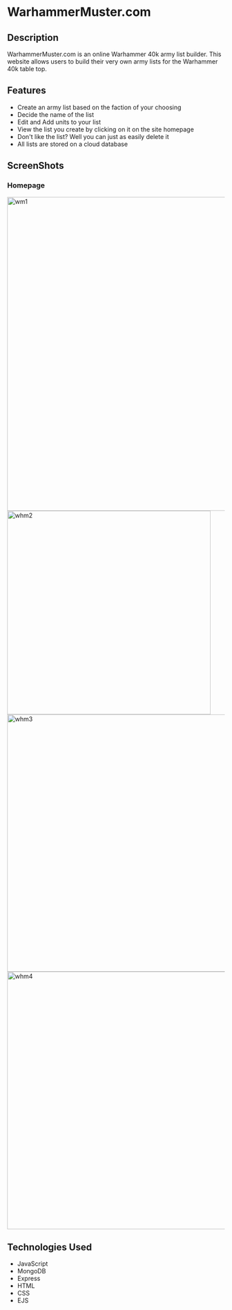 # WarhammerMuster.com
## Description
WarhammerMuster.com is an online Warhammer 40k army list builder. This website allows users to build their very own army lists for the Warhammer 40k table top. 
## Features
- Create an army list based on the faction of your choosing
- Decide the name of the list
- Edit and Add units to your list
- View the list you create by clicking on it on the site homepage
- Don't like the list? Well you can just as easily delete it
- All lists are stored on a cloud database 
## ScreenShots
### Homepage
<img width="726" alt="wm1" src="https://github.com/ArmadaDev25/WarhammerListBuilderApp/assets/119649188/e3a2d3cf-c785-47c1-81f5-ceb19f51d9bf">

<img width="471" alt="whm2" src="https://github.com/ArmadaDev25/WarhammerListBuilderApp/assets/119649188/6f0d9299-c72f-4ab5-aec7-ad6a62a710b3">

<img width="595" alt="whm3" src="https://github.com/ArmadaDev25/WarhammerListBuilderApp/assets/119649188/b33a9aa1-af4d-4c16-bc79-fa98ac5e14a4">

<img width="596" alt="whm4" src="https://github.com/ArmadaDev25/WarhammerListBuilderApp/assets/119649188/9085cbd9-8fed-4fec-b7c7-72edd7f7f98f">

## Technologies Used
- JavaScript
- MongoDB
- Express
- HTML
- CSS
- EJS
